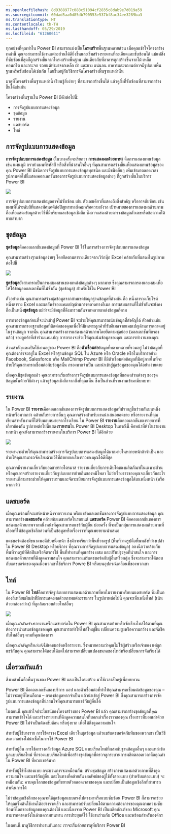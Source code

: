 ```yaml
---
ms.openlocfilehash: 8d9388977c088c51094cf2835c8dab9e7d019a59
ms.sourcegitcommit: 60dad5aa0d85db790553e537bf8ac34ee3289ba3
ms.translationtype: HT
ms.contentlocale: th-TH
ms.lasthandoff: 05/29/2019
ms.locfileid: "61260611"
---
```

ทุกอย่างที่คุณทำใน Power BI สามารถแบ่งเป็น**โครงสร้าง**พื้นฐานหลายส่วน เมื่อคุณเข้าใจโครงสร้างเหล่านี้ คุณจะสามารถใช้งานแต่ละส่วนได้ดียิ่งขึ้นและเริ่มสร้างรายงานที่ละเอียดและซับซ้อนได้ แม้แต่สิ่งที่ซับซ้อนที่สุดก็ถูกสร้างขึ้นจากโครงสร้างพื้นฐาน เช่นเดียวกับที่อาคารถูกสร้างขึ้นจากไม้ เหล็ก คอนกรีต และกระจก รถยนต์ทำมาจากเหล็ก ผ้า และยาง แน่นอน อาคารและรถยนต์อาจมีรูปแบบพื้นฐานหรือซับซ้อนได้เช่นกัน โดยขึ้นอยู่กับวิธีการจัดโครงสร้างพื้นฐานเหล่านั้น

มาดูที่โครงสร้างพื้นฐานเหล่านี้ เรียนรู้สิ่งง่ายๆ ที่สามารถสร้างขึ้นได้ แล้วดูสิ่งที่ซับซ้อนที่สามารถสร้างขึ้นได้เช่นกัน

โครงสร้างพื้นฐานใน Power BI มีดังต่อไปนี้:

* การจัดรูปแบบการแสดงข้อมูล
* ชุดข้อมูล
* รายงาน
* แดชบอร์ด
* ไทล์

## <a name="visualizations"></a>การจัดรูปแบบการแสดงข้อมูล
**การจัดรูปแบบการแสดงข้อมูล** (ในบางครั้งจะเรียกว่า **การแสดงผลด้วยภาพ**) คือการแสดงแทนข้อมูล เช่น แผนภูมิ กราฟ แผนที่รหัสสี หรือสิ่งที่น่าสนใจอื่นๆ ที่คุณสามารถสร้างขึ้นเพื่อแสดงแทนข้อมูลของคุณ Power BI มีชนิดการจัดรูปแบบการแสดงข้อมูลทุกชนิด และมีชนิดอื่นๆ เพิ่มเข้ามาตลอดเวลา รูปภาพต่อไปนี้แสดงคอลเลกชันของการจัดรูปแบบการแสดงข้อมูลต่างๆ ที่ถูกสร้างขึ้นในบริการ Power BI

![](media/0-0b-building-blocks-power-bi/c0a0b_1.png)

การจัดรูปแบบการแสดงข้อมูลอาจไม่ซับซ้อน เช่น ตัวเลขเดียวที่แสดงถึงสิ่งสำคัญ หรืออาจซับซ้อน เช่น แผนที่ไล่ระดับสีที่แสดงทัศนคติต่อปัญหาทางสังคมหรือความกังวล เป้าหมายของการแสดงผลด้วยภาพคือเพื่อแสดงข้อมูลด้วยวิธีที่มีบริบทและข้อมูลเชิงลึก ซึ่งอาจแสดงด้วยตารางข้อมูลตัวเลขหรือข้อความได้ยากลำบาก

## <a name="datasets"></a>ชุดข้อมูล
**ชุดข้อมูล**คือคอลเลกชันของข้อมูลที่ Power BI ใช้ในการสร้างการจัดรูปแบบการแสดงข้อมูล

คุณสามารถสร้างฐานข้อมูลง่ายๆ โดยยึดตามตารางเดียวจากเวิร์กบุ๊ก Excel คล้ายกับที่แสดงในรูปภาพต่อไปนี้

![](media/0-0b-building-blocks-power-bi/c0a0b_2.png)

**ชุดข้อมูล**ยังสามารถเป็นการผสมผสานของแหล่งข้อมูลต่างๆ มากมาย ซึ่งคุณสามารถกรองและผสมเพื่อให้ได้ข้อมูลคอลเลกชันที่ไม่ซ้ำกัน (ชุดข้อมูล) สำหรับใช้ใน Power BI

ตัวอย่างเช่น คุณสามารถสร้างชุดข้อมูลจากสามเขตข้อมูลฐานข้อมูลที่ต่างกัน คือ หนึ่งตารางเว็บไซต์ หนึ่งตาราง Excel และผลลัพธ์ของแคมเปญด้านการตลาดทางอีเมล การผสมผสานที่ไม่ซ้ำกันจะยังคงถือเป็นหนึ่ง**ชุดข้อมูล** แม้ว่าจะมีข้อมูลที่ดึงมารวมกันจากหลายแหล่งข้อมูลก็ตาม

การกรองข้อมูลก่อนที่จะนำเข้าสู่ Power BI จะช่วยให้คุณสามารถเน้นข้อมูลที่สำคัญได้ ตัวอย่างเช่น คุณสามารถกรองฐานข้อมูลที่ติดต่อของคุณเพื่อให้มีเฉพาะลูกค้าที่รับอีเมลจากแคมเปญด้านการตลาดอยู่ในฐานข้อมูล จากนั้น คุณสามารถสร้างการแสดงผลด้วยภาพโดยยึดตามชุดย่อย (คอลเลกชันที่กรองแล้ว) ของลูกค้าที่เข้าร่วมแคมเปญ การกรองจะช่วยให้คุณเน้นข้อมูลของคุณ และการทำงานของคุณ

ส่วนสำคัญและเปิดใช้งานอยู่ของ Power BI คือ**ตัวเชื่อมต่อ**ข้อมูลที่หลากหลายที่รวมอยู่ ไม่ว่าข้อมูลที่คุณต้องการจะอยู่ใน Excel หรือฐานข้อมูล SQL ใน Azure หรือ Oracle หรือในบริการอย่าง Facebook, Salesforce หรือ MailChimp Power BI ก็มีตัวเชื่อมต่อข้อมูลที่มีอยู่ภายในที่จะช่วยให้คุณสามารถเชื่อมต่อกับข้อมูลนั้น กรองหากจำเป็น และนำเข้าสู่ชุดข้อมูลของคุณได้อย่างง่ายดาย

เมื่อคุณมีชุดข้อมูลแล้ว คุณสามารถเริ่มสร้างการจัดรูปแบบการแสดงข้อมูลที่แสดงส่วนต่างๆ ของชุดข้อมูลนั้นด้วยวิธีต่างๆ แล้วดูข้อมูลเชิงลึกจากสิ่งที่คุณเห็น ซึ่งเป็นส่วนที่รายงานเข้ามามีบทบาท

## <a name="reports"></a>รายงาน
ใน Power BI **รายงาน**คือคอลเลกชันของการจัดรูปแบบการแสดงข้อมูลที่ปรากฏขึ้นร่วมกันบนหนึ่งหน้าหรือมากกว่า คล้ายกับรายการอื่นๆ คุณอาจสร้างสำหรับงานนำเสนอยอดขาย หรือรายงานที่คุณเขียนสำหรับงานที่ได้รับมอบหมายจากโรงเรียน ใน Power BI **รายงาน**คือคอลเลกชันของรายการที่เกี่ยวข้องกัน รูปภาพต่อไปนี้แสดง**รายงาน**ใน Power BI Desktop ในกรณีนี้ คือหน้าที่ห้าในรายงานหกหน้า คุณยังสามารถสร้างรายงานในบริการ Power BI ได้อีกด้วย

![](media/0-0b-building-blocks-power-bi/c0a0b_3.png)

รายงานจะช่วยให้คุณสามารถสร้างการจัดรูปแบบการแสดงข้อมูลได้มากมายในหลายหน้าถ้าจำเป็น และช่วยให้คุณสามารถจัดเรียงด้วยวิธีที่ถ่ายทอดเรื่องราวของคุณได้ดีที่สุด

คุณอาจมีรายงานเกี่ยวกับยอดขายรายไตรมาส รายงานเกี่ยวกับการเติบโตของผลิตภัณฑ์ในเฉพาะส่วน หรือคุณอาจสร้างรายงานเกี่ยวกับรูปแบบการย้ายถิ่นของหมีโพลา ไม่ว่าเรื่องราวของคุณจะเกี่ยวกับอะไร รายงานก็สามารถช่วยให้คุณรวบรวมและจัดระเบียบการจัดรูปแบบการแสดงข้อมูลได้บนหนึ่งหน้า (หรือมากกว่า)

## <a name="dashboards"></a>แดชบอร์ด
เมื่อคุณพร้อมที่จะแชร์หน้าหนึ่งจากรายงาน หรือแชร์คอลเลกชันของการจัดรูปแบบการแสดงข้อมูล คุณสามารถสร้าง**แดชบอร์ด** คล้ายกับแดชบอร์ดในรถยนต์ **แดชบอร์ด** Power BI คือคอลเลกชันของการแสดงผลด้วยภาพจากหนึ่งหน้าที่คุณสามารถแชร์กับผู้อื่น บ่อยครั้ง ที่จะเป็นกลุ่มการแสดงผลด้วยภาพที่เลือกที่ให้ข้อมูลเชิงลึกด่วนที่เป็นข้อมูลหรือเรื่องราวที่คุณพยายามนำเสนอ

แดชบอร์ดต้องมีขนาดพอดีกับหนึ่งหน้า ซึ่งมักจะเรียกว่าพื้นที่วาดรูป (พื้นที่วาดรูปคือพื้นหลังที่ว่างเปล่าใน Power BI Desktop หรือบริการ ที่คุณวางการจัดรูปแบบการแสดงข้อมูล) ลองนึกว่าคล้ายกับพื้นที่วาดรูปที่ศิลปินหรือจิตรกรใช้ พื้นที่ทำงานที่คุณสร้าง ผสม และปรับปรุงจุดที่น่าสนใจ และการแสดงผลด้วยภาพที่ดึงดูดความสนใจ
คุณสามารถแชร์แดชบอร์ดกับผู้อื่นหรือกลุ่ม ซึ่งจะสามารถโต้ตอบกับแดชบอร์ดของคุณเมื่อพวกเขาใช้บริการ Powre BI หรือบนอุปกรณ์เคลื่อนที่ของพวกเขา

## <a name="tiles"></a>ไทล์
ใน Power BI **ไทล์**คือการจัดรูปแบบการแสดงผลด้วยภาพที่พบในรายงานหรือบนแดชบอร์ด ซึ่งเป็นกล่องสี่เหลี่ยมผืนผ้าที่มีการแสดงผลด้วยภาพแต่ละรายการ ในรูปภาพต่อไปนี้ คุณจะเห็นหนึ่งไทล์ (เน้นด้วยกล่องสว่าง) ที่ถูกล้อมรอบด้วยไทล์อื่นๆ

![](media/0-0b-building-blocks-power-bi/c0a0b_4.png)

เมื่อคุณ*กำลังสร้าง*รายงานหรือแดชบอร์ดใน Power BI คุณสามารถย้ายหรือจัดเรียงไทล์ได้ตามที่คุณต้องการนำเสนอข้อมูลของคุณ คุณสามารถทำให้ไทล์ใหญ่ขึ้น เปลี่ยนความสูงหรือความกว้าง และจัดชิดกับไทล์อื่นๆ ตามที่คุณต้องการ

เมื่อคุณ*กำลังดู*หรือ*กำลังใช้*แดชบอร์ดหรือรายงาน ซึ่งหมายความว่าคุณไม่ใช่ผู้สร้างหรือเจ้าของ แต่ถูกแชร์กับคุณ คุณสามารถโต้ตอบได้แต่ไม่สามารถเปลี่ยนแปลงขนาดของไทล์หรือเปลี่ยนการจัดเรียงได้

## <a name="all-together-now"></a>เมื่อรวมกันแล้ว
สิ่งเหล่านั้นคือพื้นฐานของ Power BI และเป็นโครงสร้าง มาใช้เวลาสักครู่เพื่อทบทวน

Power BI คือคอลเลกชันของบริการ แอป และตัวเชื่อมต่อที่ทำให้คุณสามารถเชื่อมต่อข้อมูลของคุณ – ไม่ว่าจะอยู่ที่ไหนก็ตาม – กรองข้อมูลหากจำเป็น แล้วนำเข้าสู่ Power BI ซึ่งคุณสามารถสร้างการจัดรูปแบบการแสดงข้อมูลที่น่าสนใจที่คุณสามารถแชร์กับผู้อื่นได้  

ในตอนนี้ คุณเข้าใจประโยชน์ของโครงสร้างของ Power BI แล้ว คุณสามารถสร้างชุดข้อมูลที่*คุณ*สามารถเข้าใจได้ และสร้างรายงานที่ดึงดูดความสนใจที่บอกเล่าเรื่องราวของคุณ เรื่องราวที่บอกเล่าด้วย Power BI ไม่จำเป็นต้องซับซ้อน หรือยุ่งยาก เพื่อให้ดึงดูดความสนใจ

สำหรับผู้ใช้บางราย การใช้ตาราง Excel เดียวในชุดข้อมูล แล้วแชร์แดชบอร์ดกับทีมของพวกเขา เป็นวิธีสะดวกอย่างไม่น่าเชื่อในการใช้ Power BI

สำหรับผู้อื่น การใช้ตารางคลังข้อมูล Azure SQL แบบเรียลไทม์ที่ผสมกับฐานข้อมูลอื่นๆ และแหล่งข้อมูลแบบเรียลไทม์ ที่กรองแบบเรียลไทม์เพื่อสร้างชุดข้อมูลที่ตรวจดูกระบวนการผลิตตลอดเวลาคือคุณค่าใน Power BI ที่พวกเขาค้นหา

สำหรับผู้ใช้ทั้งสองแบบ กระบวนการจะเหมือนกัน: สร้างชุดข้อมูล สร้างการแสดงผลด้วยภาพที่ดึงดูดความสนใจ และแชร์กับผู้อื่น และในทางที่คล้ายกัน ผลลัพธ์ของผู้ใช้ทั้งสองแบบ (สำหรับแต่ละแบบ) จะเหมือนกัน: ควบคุมโลกของข้อมูลที่ขยายตัวตลอดเวลาของคุณ และเปลี่ยนเป็นข้อมูลเชิงลึกที่สามารถดำเนินการได้

ไม่ว่าข้อมูลเชิงลึกของคุณจะใช้ชุดข้อมูลแบบตรงไปตรงมาหรือแบบซับซ้อน Power BI ก็สามารถช่วยให้คุณเริ่มต้นใช้งานได้อย่างรวดเร็ว และสามารถปรับเปลี่ยนได้ตามความต้องการของคุณตามความซับซ้อนที่โลกของข้อมูลของคุณต้องใช้ และเนื่องจาก Power BI เป็นผลิตภัณฑ์ของ Microsoft คุณสามารถคาดหวังในด้านความทนทาน การประยุกต์ใช้ ใช้งานร่วมกับ Office และพร้อมสำหรับองค์กร

ในตอนนี้ มาดูวิธีการทำงานกันเถอะ เราจะเริ่มด้วยการดูที่บริการ Power BI

